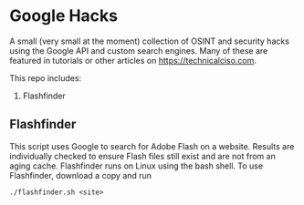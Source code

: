 # Google Hacks
A small (very small at the moment) collection of OSINT and security hacks using the Google API and custom search engines.  Many of these are featured in tutorials or other articles on https://technicalciso.com.

This repo includes:
 1. Flashfinder

## Flashfinder
This script uses Google to search for Adobe Flash on a website. Results are individually checked to ensure Flash files still exist and are not from an aging cache.  Flashfinder runs on Linux using the bash shell.  To use Flashfinder, download a copy and run
```
./flashfinder.sh <site>
```
